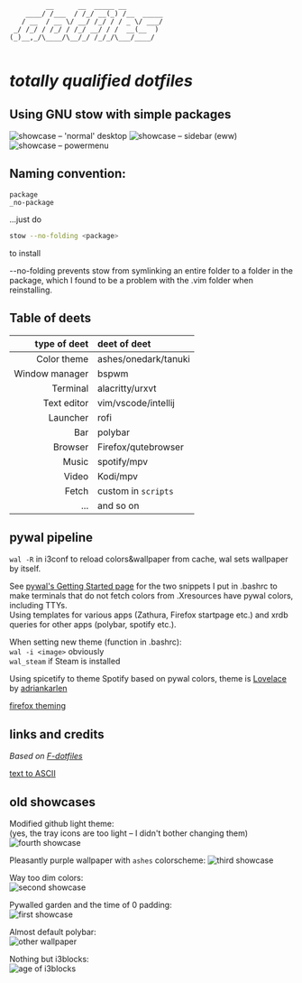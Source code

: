 ```
         __      __  _____ __         
    ____/ /___  / /_/ __(_) /__  _____
   / __  / __ \/ __/ /_/ / / _ \/ ___/
 _/ /_/ / /_/ / /_/ __/ / /  __(__  ) 
(_)__,_/\____/\__/_/ /_/_/\___/____/  
                                      
```

# *totally qualified dotfiles*
## Using GNU stow with simple packages

![showcase – 'normal' desktop](_showcase/2020-11-11_plateau.png)
![showcase – sidebar (eww)](_showcase/2021-01-03_eww.png)
![showcase – powermenu](_showcase/2020-11-11_powermenu.png)

## Naming convention:

```
package
_no-package
```
...just do
```bash
stow --no-folding <package>
```
to install

--no-folding prevents stow from symlinking an entire folder to a folder in the package, which I found to be a problem with the .vim folder when reinstalling.

## Table of deets

|    type of deet | deet of deet        |
| --------------: | :------------------ |
|     Color theme | ashes/onedark/tanuki|
|  Window manager | bspwm               |
|        Terminal | alacritty/urxvt     |
|     Text editor | vim/vscode/intellij |
|        Launcher | rofi                |
|             Bar | polybar             |
|         Browser | Firefox/qutebrowser |
|           Music | spotify/mpv         |
|           Video | Kodi/mpv            |
|           Fetch | custom in `scripts` |
|             ... | and so on           |

## pywal pipeline

`wal -R` in i3conf to reload colors&wallpaper from cache, wal sets wallpaper by itself.

See [pywal's Getting Started page](https://github.com/dylanaraps/pywal/wiki/Getting-Started#applying-the-theme-to-new-terminals) for the two snippets I put in .bashrc to make terminals that do not fetch colors from .Xresources have pywal colors, including TTYs.  
Using templates for various apps (Zathura, Firefox startpage etc.) and xrdb queries for other apps (polybar, spotify etc.).

When setting new theme (function in .bashrc):  
`wal -i <image>` obviously  
`wal_steam` if Steam is installed  

Using spicetify to theme Spotify based on pywal colors, theme is [Lovelace](https://github.com/morpheusthewhite/spicetify-themes/tree/master/Lovelace) by [adriankarlen](https://github.com/adriankarlen)

[firefox theming](https://github.com/Frewacom/Pywalfox)

## links and credits

*Based on [F-dotfiles](https://github.com/Kraymer/F-dotfiles)*

[text to ASCII](http://www.patorjk.com/software/taag/#p=display&f=Slant&t=.dotfiles)  

## old showcases

Modified github light theme:  
(yes, the tray icons are too light – I didn't bother changing them)
![fourth showcase](_showcase/2020-08-24_brightness.png)

Pleasantly purple wallpaper with `ashes` colorscheme:
![third showcase](_showcase/2020-05-30_butterfly.png)

Way too dim colors:  
![second showcase](_showcase/2020-04-25_lake.png)

Pywalled garden and the time of 0 padding:  
![first showcase](_showcase/2019-12-19_sunset.png)

Almost default polybar:  
![other wallpaper](_showcase/2019-10-18_polystart.png)

Nothing but i3blocks:  
![age of i3blocks](_showcase/2019-05-17_i3blocks.png)
